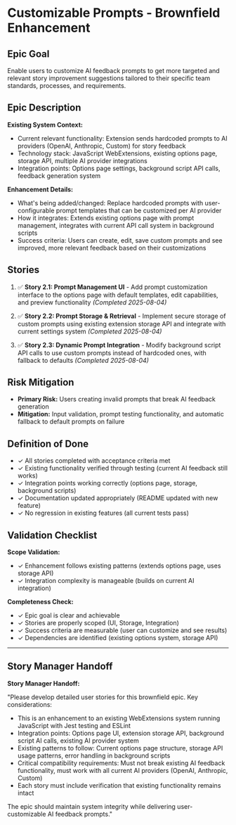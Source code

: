 # Customizable Prompts - Brownfield Enhancement

## Epic Goal

Enable users to customize AI feedback prompts to get more targeted and relevant story improvement suggestions tailored to their specific team standards, processes, and requirements.

## Epic Description

**Existing System Context:**

- Current relevant functionality: Extension sends hardcoded prompts to AI providers (OpenAI, Anthropic, Custom) for story feedback
- Technology stack: JavaScript WebExtensions, existing options page, storage API, multiple AI provider integrations
- Integration points: Options page settings, background script API calls, feedback generation system

**Enhancement Details:**

- What's being added/changed: Replace hardcoded prompts with user-configurable prompt templates that can be customized per AI provider
- How it integrates: Extends existing options page with prompt management, integrates with current API call system in background scripts
- Success criteria: Users can create, edit, save custom prompts and see improved, more relevant feedback based on their customizations

## Stories

1. ✅ **Story 2.1: Prompt Management UI** - Add prompt customization interface to the options page with default templates, edit capabilities, and preview functionality *(Completed 2025-08-04)*

2. ✅ **Story 2.2: Prompt Storage & Retrieval** - Implement secure storage of custom prompts using existing extension storage API and integrate with current settings system *(Completed 2025-08-04)*

3. ✅ **Story 2.3: Dynamic Prompt Integration** - Modify background script API calls to use custom prompts instead of hardcoded ones, with fallback to defaults *(Completed 2025-08-04)*

## Risk Mitigation

- **Primary Risk:** Users creating invalid prompts that break AI feedback generation
- **Mitigation:** Input validation, prompt testing functionality, and automatic fallback to default prompts on failure

## Definition of Done

- ✓ All stories completed with acceptance criteria met
- ✓ Existing functionality verified through testing (current AI feedback still works)
- ✓ Integration points working correctly (options page, storage, background scripts)
- ✓ Documentation updated appropriately (README updated with new feature)
- ✓ No regression in existing features (all current tests pass)

## Validation Checklist

**Scope Validation:**
- ✓ Enhancement follows existing patterns (extends options page, uses storage API)
- ✓ Integration complexity is manageable (builds on current AI integration)

**Completeness Check:**
- ✓ Epic goal is clear and achievable
- ✓ Stories are properly scoped (UI, Storage, Integration)
- ✓ Success criteria are measurable (user can customize and see results)
- ✓ Dependencies are identified (existing options system, storage API)

---

## Story Manager Handoff

**Story Manager Handoff:**

"Please develop detailed user stories for this brownfield epic. Key considerations:

- This is an enhancement to an existing WebExtensions system running JavaScript with Jest testing and ESLint
- Integration points: Options page UI, extension storage API, background script AI calls, existing AI provider system
- Existing patterns to follow: Current options page structure, storage API usage patterns, error handling in background scripts
- Critical compatibility requirements: Must not break existing AI feedback functionality, must work with all current AI providers (OpenAI, Anthropic, Custom)
- Each story must include verification that existing functionality remains intact

The epic should maintain system integrity while delivering user-customizable AI feedback prompts."